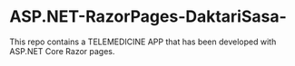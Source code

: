 # ASP.NET-RazorPages-DaktariSasa-
This repo contains a TELEMEDICINE APP that has been developed with ASP.NET Core Razor pages.
